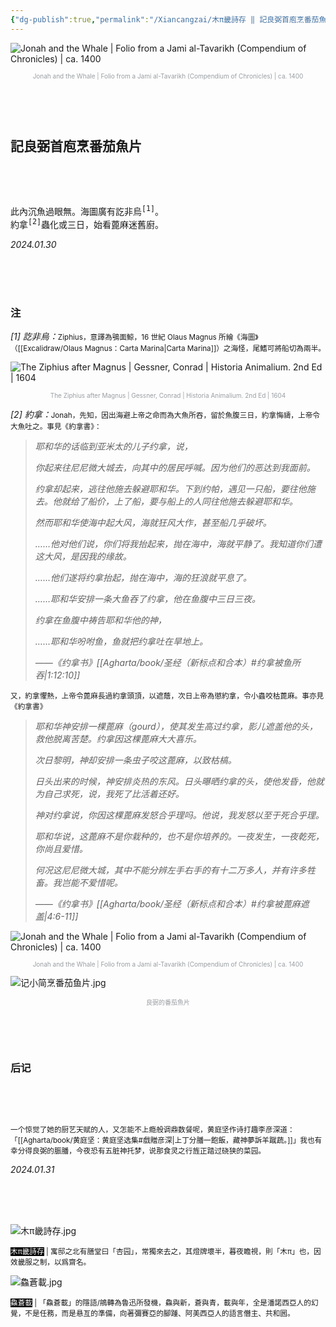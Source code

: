 ```yaml
---
{"dg-publish":true,"permalink":"/Xiancangzai/木π畿詩存 ‖ 記良弼首庖烹番茄魚片/","tags":["旧诗","李去兹","良弼","木π畿詩存"],"created":"2024-01-30T14:36:20.663+08:00"}
---
```



![Jonah and the Whale | Folio from a Jami al-Tavarikh (Compendium of Chronicles) | ca. 1400](https://www.artbible.info/images/anoniem_jona_walvis_grt.jpg)

<center><p style="line-height: 1"><font size="1" color=#999ea2>Jonah and the Whale | Folio from a Jami al-Tavarikh (Compendium of Chronicles) | ca. 1400</font></p></center>

<pre>



</pre>

## 記良弼首庖烹番茄魚片

<pre>



</pre>

<pre>
此內沉魚過眼無。海圖廣有訖非烏<sup>[1]</sup>。
約拿<sup>[2]</sup>蟲化或三日，始看蓖麻迷舊廚。
</pre>

<cite>2024.01.30</cite>

<br/>

<br/>

<br/>

### 注

<em>[1] 訖非烏：</em><small>Ziphius，意譯為鴞面鯨，16 世紀 Olaus Magnus 所繪《海圖》（[[Excalidraw/Olaus Magnus：Carta Marina\|Carta Marina]]）之海怪，尾鰭可將船切為兩半。</small>

![The Ziphius after Magnus | Gessner, Conrad | Historia Animalium. 2nd Ed | 1604](https://64.media.tumblr.com/8f38e6f5d9204100077985dfb8d11ec1/81c3685f7107607a-db/s500x750/6779a4db97495907c7e2d36d29fa5a9ce481074e.jpg)

<center><font size="1" color=#999ea2>The Ziphius after Magnus | Gessner, Conrad | Historia Animalium. 2nd Ed | 1604</font></center>

<em>[2] 約拿：</em><small>Jonah，先知，因出海避上帝之命而為大魚所吞，留於魚腹三日，約拿悔禱，上帝令大魚吐之。事見《約拿書》：</small>

> <em>耶和华的话临到亚米太的儿子约拿，说，</em>
>
> <em>你起来往尼尼微大城去，向其中的居民呼喊。因为他们的恶达到我面前。</em>
>
> <em>约拿却起来，逃往他施去躲避耶和华。下到约帕，遇见一只船，要往他施去。他就给了船价，上了船，要与船上的人同往他施去躲避耶和华。</em>
>
> <em>然而耶和华使海中起大风，海就狂风大作，甚至船几乎破坏。</em>
>
> <em>……他对他们说，你们将我抬起来，抛在海中，海就平静了。我知道你们遭这大风，是因我的缘故。</em>
>
> <em>……他们遂将约拿抬起，抛在海中，海的狂浪就平息了。</em>
>
> <em>……耶和华安排一条大鱼吞了约拿，他在鱼腹中三日三夜。</em>
>
> <em>约拿在鱼腹中祷告耶和华他的神，</em>
>
> <em> ……耶和华吩咐鱼，鱼就把约拿吐在旱地上。</em>
>
> <cite>——《约拿书》[[Agharta/book/圣经（新标点和合本）#约拿被鱼所吞\|1:12:10]]</cite>

<small>又，約拿懼熱，上帝令蓖麻長過約拿頭頂，以遮蔭，次日上帝為懲約拿，令小蟲咬枯蓖麻。事亦見《約拿書》</small>

> <em>耶和华神安排一棵蓖麻（gourd），使其发生高过约拿，影儿遮盖他的头，救他脱离苦楚。约拿因这棵蓖麻大大喜乐。</em>
>
> <em>次日黎明，神却安排一条虫子咬这蓖麻，以致枯槁。</em>
>
> <em>日头出来的时候，神安排炎热的东风。日头曝晒约拿的头，使他发昏，他就为自己求死，说，我死了比活着还好。</em>
>
> <em>神对约拿说，你因这棵蓖麻发怒合乎理吗。他说，我发怒以至于死合乎理。</em>
>
> <em>耶和华说，这蓖麻不是你栽种的，也不是你培养的。一夜发生，一夜乾死，你尚且爱惜。</em>
>
> <em>何况这尼尼微大城，其中不能分辨左手右手的有十二万多人，并有许多牲畜。我岂能不爱惜呢。</em>
>
> <cite>——《约拿书》[[Agharta/book/圣经（新标点和合本）#约拿被蓖麻遮盖\|4:6-11]]</cite>

![Jonah and the Whale | Folio from a Jami al-Tavarikh (Compendium of Chronicles) | ca. 1400](https://upload.wikimedia.org/wikipedia/commons/thumb/4/48/Jonah_and_the_Whale%2C_Folio_from_a_Jami_al-Tavarikh_%28Compendium_of_Chronicles%29.jpg/1280px-Jonah_and_the_Whale%2C_Folio_from_a_Jami_al-Tavarikh_%28Compendium_of_Chronicles%29.jpg)

<center><p style="line-height: 1"><font size="1" color=#999ea2>Jonah and the Whale | Folio from a Jami al-Tavarikh (Compendium of Chronicles) | ca. 1400</font></p></center>

![记小简烹番茄鱼片.jpg](/img/user/%E9%99%84%E4%BB%B6/%E9%99%84%E4%BB%B62024/%E8%AE%B0%E5%B0%8F%E7%AE%80%E7%83%B9%E7%95%AA%E8%8C%84%E9%B1%BC%E7%89%87.jpg)

<center><font size="1" color=#999ea2>良弼的番茄魚片</font></center>

<pre>



</pre>

### 后记

<pre>



</pre>

<small>一个惊觉了她的厨艺天赋的人，又怎能不上瘾般调鼎数餐呢，黄庭坚作诗打趣李彦深道：「[[Agharta/book/黄庭坚：黄庭坚选集#戲贈彦深\|上丁分膰一飽飯，藏神夢訴羊蹴蔬。]]」我也有幸分得良弼的脤膰，今夜恐有五脏神托梦，说那食灵之行旌正踏过硗狭的菜园。</small>

<cite>2024.01.31</cite>

<br/>

<br/>

<br/>

![木π畿詩存.jpg](/img/user/%E9%99%84%E4%BB%B6/%E9%99%84%E4%BB%B62024/%E6%9C%A8%CF%80%E7%95%BF%E8%A9%A9%E5%AD%98.jpg)

<small><font style="background: black" color=white>木π畿詩存</font> | 寓邸之北有膳堂曰「杏园」，常獨來去之，其燈牌壞半，暮夜瞻視，則「木π」也，因效畿服之制，以爲齋名。</small>

![鱻蒼載.jpg](/img/user/%E9%99%84%E4%BB%B6/%E9%99%84%E4%BB%B62024/%E9%B1%BB%E8%92%BC%E8%BC%89.jpg)

<small><font style="background: black" color=white>鱻蒼載</font> | 「鱻蒼載」的隱語/鴘轉為魯迅所發機，鱻與新，蒼與青，載與年，全是潘諾西亞人的幻覺，不是任務，而是悬亙的準備，向著彌賽亞的腳踵、阿美西亞人的語言僭主、共和囻。</small>
